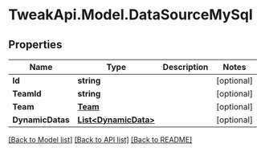 # TweakApi.Model.DataSourceMySql
## Properties

Name | Type | Description | Notes
------------ | ------------- | ------------- | -------------
**Id** | **string** |  | [optional] 
**TeamId** | **string** |  | [optional] 
**Team** | [**Team**](Team.md) |  | [optional] 
**DynamicDatas** | [**List&lt;DynamicData&gt;**](DynamicData.md) |  | [optional] 

[[Back to Model list]](../README.md#documentation-for-models) [[Back to API list]](../README.md#documentation-for-api-endpoints) [[Back to README]](../README.md)

